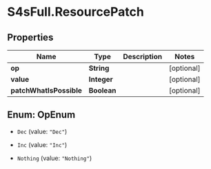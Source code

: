 # S4sFull.ResourcePatch

## Properties
Name | Type | Description | Notes
------------ | ------------- | ------------- | -------------
**op** | **String** |  | [optional] 
**value** | **Integer** |  | [optional] 
**patchWhatIsPossible** | **Boolean** |  | [optional] 


<a name="OpEnum"></a>
## Enum: OpEnum


* `Dec` (value: `"Dec"`)

* `Inc` (value: `"Inc"`)

* `Nothing` (value: `"Nothing"`)




